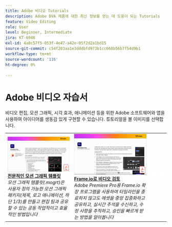 ```yaml
---
title: Adobe 비디오 Tutorials
description: Adobe DVA 제품에 대한 최신 정보를 얻는 데 도움이 되는 Tutorials
feature: Video Editing
role: User
level: Beginner, Intermediate
jira: KT-6946
exl-id: 4a0c57f5-053f-4e47-a42e-05f2d2a1bd15
source-git-commit: c54f203aa1e3dddbfd973b1cc668b56b7f54d9b1
workflow-type: tm+mt
source-wordcount: '116'
ht-degree: 0%

---
```


# Adobe 비디오 자습서

비디오 편집, 모션 그래픽, 시각 효과, 애니메이션 등을 위한 Adobe 소프트웨어와 앱을 사용하여 아이디어를 생동감 있게 구현할 수 있습니다. 튜토리얼을 볼 이미지를 선택합니다.

<table>
<tr>
 <td>
   <a href="motion-graphics-templates.md">
      <img alt="전문적인 모션 그래픽 템플릿" src="assets/MORGTs.png" />
   </a>
    <div>
   <a href="motion-graphics-templates.md"><strong>전문적인 모션 그래픽 템플릿</strong></a>
    </div>
    <em>모션 그래픽 템플릿(.mogrt)은 사용자 정의 가능한 모션 그래픽 패키지(제목, 로고 애니메이션, 하단 1/3)를 만들고 편집 팀과 공유할 수 있는 공동 작업적이고 효율적인 방법입니다</em>
    <br>
  </td>
  <td>
   <a href="video-review-frame-io.md">
      <img alt="Frame-io로 비디오 검토" src="assets/Videoreviewwithframe.png" />
   </a>
    <div>
   <a href="video-review-frame-io.md"><strong>Frame.io로 비디오 검토</strong></a>
    </div>
    <em>Adobe Premiere Pro용 Frame.io 확장 프로그램을 사용하여 타임라인을 종료하지 않고도 에셋을 중앙 집중화하고 공유하고, 실시간 주석을 수신하고, 수정 사항을 추적하고, 승인을 빠르게 받는 방법을 알아봅니다</em>
    <br>
  </td>
  <td>
    <img alt="스페이서" src="../assets/acrobat_PDF_whitespacer_96.png" />
    <div>
    <br>
  </td>
  <td>
    <img alt="스페이서" src="../assets/acrobat_PDF_whitespacer_96.png" />
    <div>
    <br>
  </td>
</tr>
</table>

